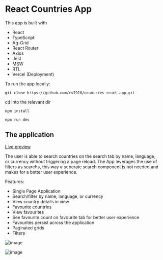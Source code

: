 # React Countries App

This app is built with 
- React
- TypeScript
- Ag-Grid
- React Router
- Axios
- Jest
- MSW
- RTL
- Vercel (Deployment)


To run the app locally:

`git clone https://github.com/rv7918/countries-react-app.git`

cd into the relevant dir 

`npm install`

`npm run dev`

## The application

[Live preview](https://countries-react-app-eight.vercel.app)

The user is able to search countries on the search tab by name, language, or currency without triggering a page reload. The App leverages the use of filters as searchs, this way a seperate search component is not needed and makes for a better user experience. 

Features:

- Single Page Application
- Search/filter by name, language, or currency
- View country details in view
- Favourite countries
- View favourites
- See favourite count on favourite tab for better user experience
- Favourites persist across the application
- Paginated grids
- Filters

![image](https://github.com/user-attachments/assets/fa3cde92-f6b3-4488-988f-bbd458d74250)

![image](https://github.com/user-attachments/assets/349eb40f-d46a-4eeb-a666-f0d0bc11234d)

